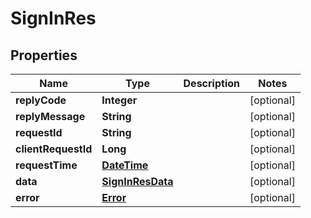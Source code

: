 
# SignInRes

## Properties
Name | Type | Description | Notes
------------ | ------------- | ------------- | -------------
**replyCode** | **Integer** |  |  [optional]
**replyMessage** | **String** |  |  [optional]
**requestId** | **String** |  |  [optional]
**clientRequestId** | **Long** |  |  [optional]
**requestTime** | [**DateTime**](DateTime.md) |  |  [optional]
**data** | [**SignInResData**](SignInResData.md) |  |  [optional]
**error** | [**Error**](Error.md) |  |  [optional]



